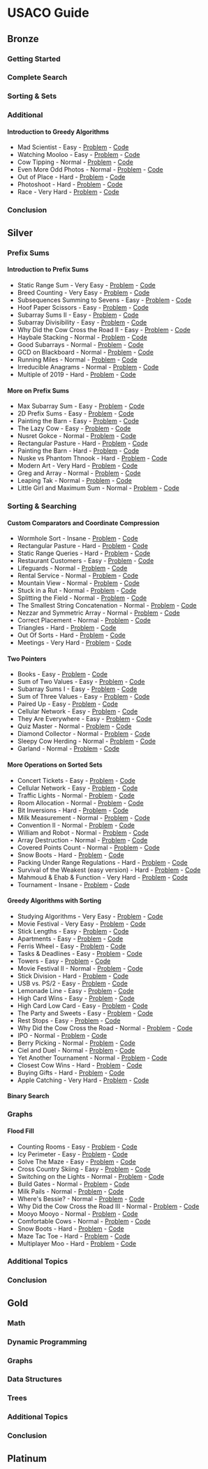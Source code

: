 # USACO Guide

## Bronze
### Getting Started
### Complete Search
### Sorting & Sets
### Additional
#### Introduction to Greedy Algorithms
- Mad Scientist - Easy - [Problem](https://usaco.org/index.php?page=viewproblem2&cpid=1012) - [Code](https://github.com/hmtrung2305/usaco_guide/blob/main/usaco/bronze/additional/introduction_to_greedy_algorithms/breedflip.cpp)
- Watching Mooloo - Easy - [Problem](https://usaco.org/index.php?page=viewproblem2&cpid=1301) - [Code](https://github.com/hmtrung2305/usaco_guide/blob/main/usaco/bronze/additional/introduction_to_greedy_algorithms/watching_mooloo.cpp)
- Cow Tipping - Normal - [Problem](https://usaco.org/index.php?page=viewproblem2&cpid=689) - [Code](https://github.com/hmtrung2305/usaco_guide/blob/main/usaco/bronze/additional/introduction_to_greedy_algorithms/cowtip.cpp)
- Even More Odd Photos - Normal - [Problem](https://usaco.org/index.php?page=viewproblem2&cpid=1084) - [Code](https://github.com/hmtrung2305/usaco_guide/blob/main/usaco/bronze/additional/introduction_to_greedy_algorithms/even_more_odd_photos.cpp)
- Out of Place - Hard - [Problem](https://usaco.org/index.php?page=viewproblem2&cpid=785) - [Code](https://github.com/hmtrung2305/usaco_guide/blob/main/usaco/bronze/additional/introduction_to_greedy_algorithms/outofplace.cpp)
- Photoshoot - Hard - [Problem](https://usaco.org/index.php?page=viewproblem2&cpid=1227) - [Code](https://github.com/hmtrung2305/usaco_guide/blob/main/usaco/bronze/additional/introduction_to_greedy_algorithms/photoshoot.cpp)
- Race - Very Hard - [Problem](https://usaco.org/index.php?page=viewproblem2&cpid=989) - [Code](https://github.com/hmtrung2305/usaco_guide/blob/main/usaco/bronze/additional/introduction_to_greedy_algorithms/race.cpp)
### Conclusion

## Silver
### Prefix Sums
#### Introduction to Prefix Sums
- Static Range Sum - Very Easy - [Problem](https://judge.yosupo.jp/problem/static_range_sum) - [Code](https://github.com/hmtrung2305/usaco_guide/blob/main/usaco/silver/prefixsum/introduction_to_prefix_sums/static_range_sum.cpp)
- Breed Counting - Very Easy - [Problem](https://usaco.org/index.php?page=viewproblem2&cpid=595) - [Code](https://github.com/hmtrung2305/usaco_guide/blob/main/usaco/silver/prefixsum/introduction_to_prefix_sums/bcount.cpp)
- Subsequences Summing to Sevens - Easy - [Problem](https://usaco.org/index.php?page=viewproblem2&cpid=572) - [Code](https://github.com/hmtrung2305/usaco_guide/blob/main/usaco/silver/prefixsum/introduction_to_prefix_sums/div7.cpp)
- Hoof Paper Scissors - Easy - [Problem](https://usaco.org/index.php?page=viewproblem2&cpid=691) - [Code](https://github.com/hmtrung2305/usaco_guide/blob/main/usaco/silver/prefixsum/introduction_to_prefix_sums/hps.cpp)
- Subarray Sums II - Easy - [Problem](https://cses.fi/problemset/task/1661) - [Code](https://github.com/hmtrung2305/usaco_guide/blob/main/usaco/silver/prefixsum/introduction_to_prefix_sums/1661.cpp)
- Subarray Divisibility - Easy - [Problem](https://cses.fi/problemset/task/1662) - [Code](https://github.com/hmtrung2305/usaco_guide/blob/main/usaco/silver/prefixsum/introduction_to_prefix_sums/1662.cpp)
- Why Did the Cow Cross the Road II - Easy - [Problem](https://usaco.org/index.php?page=viewproblem2&cpid=715) - [Code](https://github.com/hmtrung2305/usaco_guide/blob/main/usaco/silver/prefixsum/introduction_to_prefix_sums/maxcross.cpp)
- Haybale Stacking - Normal - [Problem](https://usaco.org/index.php?page=viewproblem2&cpid=104) - [Code](https://github.com/hmtrung2305/usaco_guide/blob/main/usaco/silver/prefixsum/introduction_to_prefix_sums/stacking.cpp)
- Good Subarrays - Normal - [Problem](https://codeforces.com/contest/1398/problem/C) - [Code](https://github.com/hmtrung2305/usaco_guide/blob/main/usaco/silver/prefixsum/introduction_to_prefix_sums/1398c.cpp)
- GCD on Blackboard - Normal - [Problem](https://atcoder.jp/contests/abc125/tasks/abc125_c) - [Code](https://github.com/hmtrung2305/usaco_guide/blob/main/usaco/silver/prefixsum/introduction_to_prefix_sums/abc125_c.cpp)
- Running Miles - Normal - [Problem](https://codeforces.com/contest/1826/problem/D) - [Code](https://github.com/hmtrung2305/usaco_guide/blob/main/usaco/silver/prefixsum/introduction_to_prefix_sums/1826d.cpp)
- Irreducible Anagrams - Normal - [Problem](https://codeforces.com/contest/1291/problem/D) - [Code](https://github.com/hmtrung2305/usaco_guide/blob/main/usaco/silver/prefixsum/introduction_to_prefix_sums/1291d.cpp)
- Multiple of 2019 - Hard - [Problem](https://atcoder.jp/contests/abc164/tasks/abc164_d) - [Code](https://github.com/hmtrung2305/usaco_guide/blob/main/usaco/silver/prefixsum/introduction_to_prefix_sums/abc164_d.cpp)
#### More on Prefix Sums
- Max Subarray Sum - Easy - [Problem](https://cses.fi/problemset/task/1643) - [Code](https://github.com/hmtrung2305/usaco_guide/blob/main/usaco/silver/prefixsum/more_on_prefix_sums/1643.cpp)
- 2D Prefix Sums - Easy - [Problem](https://cses.fi/problemset/task/1652) - [Code](https://github.com/hmtrung2305/usaco_guide/blob/main/usaco/silver/prefixsum/more_on_prefix_sums/1652.cpp)
- Painting the Barn - Easy - [Problem](https://usaco.org/index.php?page=viewproblem2&cpid=919) - [Code](https://github.com/hmtrung2305/usaco_guide/blob/main/usaco/silver/prefixsum/more_on_prefix_sums/paintbarn_silver.cpp)
- The Lazy Cow - Easy - [Problem](https://usaco.org/index.php?page=viewproblem2&cpid=416) - [Code](https://github.com/hmtrung2305/usaco_guide/blob/main/usaco/silver/prefixsum/more_on_prefix_sums/lazy.cpp)
- Nusret Gokce - Normal - [Problem](https://codeforces.com/gym/104114/problem/N) - [Code](https://github.com/hmtrung2305/usaco_guide/blob/main/usaco/silver/prefixsum/more_on_prefix_sums/gym104114n.cpp)
- Rectangular Pasture - Hard - [Problem](https://usaco.org/index.php?page=viewproblem2&cpid=1063) - [Code](https://github.com/hmtrung2305/usaco_guide/blob/main/usaco/silver/prefixsum/more_on_prefix_sums/rectangular_pasture.cpp)
- Painting the Barn - Hard - [Problem](https://usaco.org/index.php?page=viewproblem2&cpid=923) - [Code](https://github.com/hmtrung2305/usaco_guide/blob/main/usaco/silver/prefixsum/more_on_prefix_sums/paintbarn_gold.cpp)
- Nuske vs Phantom Thnook - Hard - [Problem](https://atcoder.jp/contests/agc015/tasks/agc015_c) - [Code](https://github.com/hmtrung2305/usaco_guide/blob/main/usaco/silver/prefixsum/more_on_prefix_sums/agc015_c.cpp)
- Modern Art - Very Hard - [Problem](https://usaco.org/index.php?page=viewproblem2&cpid=744) - [Code](https://github.com/hmtrung2305/usaco_guide/blob/main/usaco/silver/prefixsum/more_on_prefix_sums/art.cpp)
- Greg and Array - Normal - [Problem](https://codeforces.com/contest/295/problem/A) - [Code](https://github.com/hmtrung2305/usaco_guide/blob/main/usaco/silver/prefixsum/more_on_prefix_sums/295a.cpp)
- Leaping Tak - Normal - [Problem](https://atcoder.jp/contests/abc179/tasks/abc179_d) - [Code](https://github.com/hmtrung2305/usaco_guide/blob/main/usaco/silver/prefixsum/more_on_prefix_sums/abc179_d.cpp)
- Little Girl and Maximum Sum - Normal - [Problem](https://codeforces.com/contest/276/problem/C) - [Code](https://github.com/hmtrung2305/usaco_guide/blob/main/usaco/silver/prefixsum/more_on_prefix_sums/276c.cpp)
### Sorting & Searching
#### Custom Comparators and Coordinate Compression
- Wormhole Sort - Insane - [Problem](https://usaco.org/index.php?page=viewproblem2&cpid=992) - [Code](https://github.com/hmtrung2305/usaco_guide/blob/main/usaco/silver/sortingsandsearching/custom_comparators_and_coordinate_compression/wormsort.cpp)
- Rectangular Pasture - Hard - [Problem](https://usaco.org/index.php?page=viewproblem2&cpid=1063) - [Code](https://github.com/hmtrung2305/usaco_guide/blob/main/usaco/silver/prefixsum/more_on_prefix_sums/rectangular_pasture.cpp)
- Static Range Queries - Hard - [Problem](https://codeforces.com/gym/102951/problem/D) - [Code](https://github.com/hmtrung2305/usaco_guide/blob/main/usaco/silver/sortingsandsearching/custom_comparators_and_coordinate_compression/gym102951d.cpp)
- Restaurant Customers - Easy - [Problem](https://cses.fi/problemset/task/1619) - [Code](https://github.com/hmtrung2305/usaco_guide/blob/main/usaco/silver/sortingsandsearching/custom_comparators_and_coordinate_compression/1619.cpp)
- Lifeguards - Normal - [Problem](https://usaco.org/index.php?page=viewproblem2&cpid=786) - [Code](https://github.com/hmtrung2305/usaco_guide/blob/main/usaco/silver/sortingsandsearching/custom_comparators_and_coordinate_compression/lifeguards.cpp)
- Rental Service - Normal - [Problem](https://usaco.org/index.php?page=viewproblem2&cpid=787) - [Code](https://github.com/hmtrung2305/usaco_guide/blob/main/usaco/silver/sortingsandsearching/custom_comparators_and_coordinate_compression/rental.cpp)
- Mountain View - Normal - [Problem](https://usaco.org/index.php?page=viewproblem2&cpid=896) - [Code](https://github.com/hmtrung2305/usaco_guide/blob/main/usaco/silver/sortingsandsearching/custom_comparators_and_coordinate_compression/mountains.cpp)
- Stuck in a Rut - Normal - [Problem](https://usaco.org/index.php?page=viewproblem2&cpid=1064) - [Code](https://github.com/hmtrung2305/usaco_guide/blob/main/usaco/silver/sortingsandsearching/custom_comparators_and_coordinate_compression/stuck_in_a_rut.cpp)
- Splitting the Field - Normal - [Problem](https://usaco.org/index.php?page=viewproblem2&cpid=645) - [Code](https://github.com/hmtrung2305/usaco_guide/blob/main/usaco/silver/sortingsandsearching/custom_comparators_and_coordinate_compression/split.cpp)
- The Smallest String Concatenation - Normal - [Problem](https://codeforces.com/problemset/problem/632/C) - [Code](https://github.com/hmtrung2305/usaco_guide/blob/main/usaco/silver/sortingsandsearching/custom_comparators_and_coordinate_compression/632c.cpp)
- Nezzar and Symmetric Array - Normal - [Problem](https://codeforces.com/problemset/problem/1478/C) - [Code](https://github.com/hmtrung2305/usaco_guide/blob/main/usaco/silver/sortingsandsearching/custom_comparators_and_coordinate_compression/1478c.cpp)
- Correct Placement - Normal - [Problem](https://codeforces.com/problemset/problem/1472/E) - [Code](https://github.com/hmtrung2305/usaco_guide/blob/main/usaco/silver/sortingsandsearching/custom_comparators_and_coordinate_compression/1472e.cpp)
- Triangles - Hard - [Problem](https://usaco.org/index.php?page=viewproblem2&cpid=1015) - [Code](https://github.com/hmtrung2305/usaco_guide/blob/main/usaco/silver/sortingsandsearching/custom_comparators_and_coordinate_compression/triangles.cpp)
- Out Of Sorts - Hard - [Problem](https://usaco.org/index.php?page=viewproblem2&cpid=834) - [Code](https://github.com/hmtrung2305/usaco_guide/blob/main/usaco/silver/sortingsandsearching/custom_comparators_and_coordinate_compression/sort.cpp)
- Meetings - Very Hard - [Problem](https://usaco.org/index.php?page=viewproblem2&cpid=967) - [Code](https://github.com/hmtrung2305/usaco_guide/blob/main/usaco/silver/sortingsandsearching/custom_comparators_and_coordinate_compression/meetings.cpp)
#### Two Pointers
- Books - Easy - [Problem](https://codeforces.com/contest/279/problem/B) - [Code](https://github.com/hmtrung2305/usaco_guide/blob/main/usaco/silver/sortingsandsearching/two_pointers/279b.cpp)
- Sum of Two Values - Easy - [Problem](https://cses.fi/problemset/task/1640) - [Code](https://github.com/hmtrung2305/usaco_guide/blob/main/usaco/silver/sortingsandsearching/two_pointers/1640.cpp)
- Subarray Sums I - Easy - [Problem](https://cses.fi/problemset/task/1660) - [Code](https://github.com/hmtrung2305/usaco_guide/blob/main/usaco/silver/sortingsandsearching/two_pointers/1660.cpp)
- Sum of Three Values - Easy - [Problem](https://cses.fi/problemset/task/1641) - [Code](https://github.com/hmtrung2305/usaco_guide/blob/main/usaco/silver/sortingsandsearching/two_pointers/1641.cpp)
- Paired Up - Easy - [Problem](https://usaco.org/index.php?page=viewproblem2&cpid=738) - [Code](https://github.com/hmtrung2305/usaco_guide/blob/main/usaco/silver/sortingsandsearching/two_pointers/pairup.cpp)
- Cellular Network - Easy - [Problem](https://codeforces.com/contest/702/problem/C) - [Code](https://github.com/hmtrung2305/usaco_guide/blob/main/usaco/silver/sortingsandsearching/two_pointers/702c.cpp)
- They Are Everywhere - Easy - [Problem](https://codeforces.com/problemset/problem/701/C) - [Code](https://github.com/hmtrung2305/usaco_guide/blob/main/usaco/silver/sortingsandsearching/two_pointers/701c.cpp)
- Quiz Master - Normal - [Problem](https://codeforces.com/contest/1777/problem/C) - [Code](https://github.com/hmtrung2305/usaco_guide/blob/main/usaco/silver/sortingsandsearching/two_pointers/1777c.cpp)
- Diamond Collector - Normal - [Problem](https://usaco.org/index.php?page=viewproblem2&cpid=643) - [Code](https://github.com/hmtrung2305/usaco_guide/blob/main/usaco/silver/sortingsandsearching/two_pointers/diamond.cpp)
- Sleepy Cow Herding - Normal - [Problem](https://usaco.org/index.php?page=viewproblem2&cpid=918) - [Code](https://github.com/hmtrung2305/usaco_guide/blob/main/usaco/silver/sortingsandsearching/two_pointers/herding.cpp)
- Garland - Normal - [Problem](https://codeforces.com/problemset/problem/814/C) - [Code](https://github.com/hmtrung2305/usaco_guide/blob/main/usaco/silver/sortingsandsearching/two_pointers/814c.cpp)
#### More Operations on Sorted Sets
- Concert Tickets - Easy - [Problem](https://cses.fi/problemset/task/1091) - [Code](https://github.com/hmtrung2305/usaco_guide/blob/main/usaco/silver/sortingsandsearching/more_operations_on_sorted_sets/1091.cpp)
- Cellular Network - Easy - [Problem](https://codeforces.com/contest/702/problem/C) - [Code](https://github.com/hmtrung2305/usaco_guide/blob/main/usaco/silver/sortingsandsearching/two_pointers/702c.cpp)
- Traffic Lights - Normal - [Problem](https://cses.fi/problemset/task/1163) - [Code](https://github.com/hmtrung2305/usaco_guide/blob/main/usaco/silver/sortingsandsearching/more_operations_on_sorted_sets/1163.cpp)
- Room Allocation - Normal - [Problem](https://cses.fi/problemset/task/1164) - [Code](https://github.com/hmtrung2305/usaco_guide/blob/main/usaco/silver/sortingsandsearching/more_operations_on_sorted_sets/1164.cpp)
- Bit Inversions - Hard - [Problem](https://cses.fi/problemset/task/1188) - [Code](https://github.com/hmtrung2305/usaco_guide/blob/main/usaco/silver/sortingsandsearching/more_operations_on_sorted_sets/1188.cpp)
- Milk Measurement - Normal - [Problem](https://usaco.org/index.php?page=viewproblem2&cpid=763) - [Code](https://github.com/hmtrung2305/usaco_guide/blob/main/usaco/silver/sortingsandsearching/more_operations_on_sorted_sets/measurement.cpp)
- Convention II - Normal - [Problem](https://usaco.org/index.php?page=viewproblem2&cpid=859) - [Code](https://github.com/hmtrung2305/usaco_guide/blob/main/usaco/silver/sortingsandsearching/more_operations_on_sorted_sets/convention2.cpp)
- William and Robot - Normal - [Problem](https://codeforces.com/gym/104002/problem/E) - [Code](https://github.com/hmtrung2305/usaco_guide/blob/main/usaco/silver/sortingsandsearching/more_operations_on_sorted_sets/gym104002e.cpp)
- Array Destruction - Normal - [Problem](https://codeforces.com/problemset/problem/1474/C) - [Code](https://github.com/hmtrung2305/usaco_guide/blob/main/usaco/silver/sortingsandsearching/more_operations_on_sorted_sets/1474c.cpp)
- Covered Points Count - Normal - [Problem](https://codeforces.com/problemset/problem/1000/C) - [Code](https://github.com/hmtrung2305/usaco_guide/blob/main/usaco/silver/sortingsandsearching/more_operations_on_sorted_sets/1000c.cpp)
- Snow Boots - Hard - [Problem](https://usaco.org/index.php?page=viewproblem2&cpid=813) - [Code](https://github.com/hmtrung2305/usaco_guide/blob/main/usaco/silver/sortingsandsearching/more_operations_on_sorted_sets/snowboots.cpp)
- Packing Under Range Regulations - Hard - [Problem](https://atcoder.jp/contests/abc214/tasks/abc214_e) - [Code](https://github.com/hmtrung2305/usaco_guide/blob/main/usaco/silver/sortingsandsearching/more_operations_on_sorted_sets/abc214_e.cpp)
- Survival of the Weakest (easy version) - Hard - [Problem](https://codeforces.com/problemset/problem/1805/F1) - [Code](https://github.com/hmtrung2305/usaco_guide/blob/main/usaco/silver/sortingsandsearching/more_operations_on_sorted_sets/1805f1.cpp)
- Mahmoud & Ehab & Function - Very Hard - [Problem](https://codeforces.com/contest/862/problem/E) - [Code](https://github.com/hmtrung2305/usaco_guide/blob/main/usaco/silver/sortingsandsearching/more_operations_on_sorted_sets/862e.cpp)
- Tournament - Insane - [Problem](https://codeforces.com/contest/878/problem/C) - [Code](https://github.com/hmtrung2305/usaco_guide/blob/main/usaco/silver/sortingsandsearching/more_operations_on_sorted_sets/878c.cpp)
#### Greedy Algorithms with Sorting
- Studying Algorithms - Very Easy - [Problem](https://codeforces.com/gym/102951/problem/B) - [Code](https://github.com/hmtrung2305/usaco_guide/blob/main/usaco/silver/sortingsandsearching/greedy_algorithms_with_sorting/gym102951b.cpp)
- Movie Festival - Very Easy - [Problem](https://cses.fi/problemset/task/1629) - [Code](https://github.com/hmtrung2305/usaco_guide/blob/main/usaco/silver/sortingsandsearching/greedy_algorithms_with_sorting/1629.cpp)
- Stick Lengths - Easy - [Problem](https://cses.fi/problemset/task/1074) - [Code](https://github.com/hmtrung2305/usaco_guide/blob/main/usaco/silver/sortingsandsearching/greedy_algorithms_with_sorting/1074.cpp)
- Apartments - Easy - [Problem](https://cses.fi/problemset/task/1084) - [Code](https://github.com/hmtrung2305/usaco_guide/blob/main/usaco/silver/sortingsandsearching/greedy_algorithms_with_sorting/1084.cpp)
- Ferris Wheel - Easy - [Problem](https://cses.fi/problemset/task/1090) - [Code](https://github.com/hmtrung2305/usaco_guide/blob/main/usaco/silver/sortingsandsearching/greedy_algorithms_with_sorting/1090.cpp)
- Tasks & Deadlines - Easy - [Problem](https://cses.fi/problemset/task/1630) - [Code](https://github.com/hmtrung2305/usaco_guide/blob/main/usaco/silver/sortingsandsearching/greedy_algorithms_with_sorting/1630.cpp)
- Towers - Easy - [Problem](https://cses.fi/problemset/task/1073) - [Code](https://github.com/hmtrung2305/usaco_guide/blob/main/usaco/silver/sortingsandsearching/greedy_algorithms_with_sorting/1073.cpp)
- Movie Festival II - Normal - [Problem](https://cses.fi/problemset/task/1632) - [Code](https://github.com/hmtrung2305/usaco_guide/blob/main/usaco/silver/sortingsandsearching/greedy_algorithms_with_sorting/1632.cpp)
- Stick Division - Hard - [Problem](https://cses.fi/problemset/task/1161) - [Code](https://github.com/hmtrung2305/usaco_guide/blob/main/usaco/silver/sortingsandsearching/greedy_algorithms_with_sorting/1161.cpp)
- USB vs. PS/2 - Easy - [Problem](https://codeforces.com/contest/762/problem/B) - [Code](https://github.com/hmtrung2305/usaco_guide/blob/main/usaco/silver/sortingsandsearching/greedy_algorithms_with_sorting/762b.cpp)
- Lemonade Line - Easy - [Problem](https://usaco.org/index.php?page=viewproblem2&cpid=835) - [Code](https://github.com/hmtrung2305/usaco_guide/blob/main/usaco/silver/sortingsandsearching/greedy_algorithms_with_sorting/lemonade.cpp)
- High Card Wins - Easy - [Problem](https://usaco.org/index.php?page=viewproblem2&cpid=571) - [Code](https://github.com/hmtrung2305/usaco_guide/blob/main/usaco/silver/sortingsandsearching/greedy_algorithms_with_sorting/highcard.cpp)
- High Card Low Card - Easy - [Problem](https://usaco.org/index.php?page=viewproblem2&cpid=573) - [Code](https://github.com/hmtrung2305/usaco_guide/blob/main/usaco/silver/sortingsandsearching/greedy_algorithms_with_sorting/cardgame.cpp)
- The Party and Sweets - Easy - [Problem](https://codeforces.com/problemset/problem/1158/A) - [Code](https://github.com/hmtrung2305/usaco_guide/blob/main/usaco/silver/sortingsandsearching/greedy_algorithms_with_sorting/1158.cpp)
- Rest Stops - Easy - [Problem](https://usaco.org/index.php?page=viewproblem2&cpid=810) - [Code](https://github.com/hmtrung2305/usaco_guide/blob/main/usaco/silver/sortingsandsearching/greedy_algorithms_with_sorting/reststops.cpp)
- Why Did the Cow Cross the Road - Normal - [Problem](https://usaco.org/index.php?page=viewproblem2&cpid=714) - [Code](https://github.com/hmtrung2305/usaco_guide/blob/main/usaco/silver/sortingsandsearching/greedy_algorithms_with_sorting/helpcross.cpp)
- IPO - Normal - [Problem](https://leetcode.com/problems/ipo/) - [Code](https://github.com/hmtrung2305/usaco_guide/blob/main/usaco/silver/sortingsandsearching/greedy_algorithms_with_sorting/lc502.cpp)
- Berry Picking - Normal - [Problem](https://usaco.org/index.php?page=viewproblem2&cpid=990) - [Code](https://github.com/hmtrung2305/usaco_guide/blob/main/usaco/silver/sortingsandsearching/greedy_algorithms_with_sorting/berries.cpp)
- Ciel and Duel - Normal - [Problem](https://codeforces.com/contest/321/problem/B) - [Code](https://github.com/hmtrung2305/usaco_guide/blob/main/usaco/silver/sortingsandsearching/greedy_algorithms_with_sorting/321b.cpp)
- Yet Another Tournament - Normal - [Problem](https://codeforces.com/contest/1783/problem/C) - [Code](https://github.com/hmtrung2305/usaco_guide/blob/main/usaco/silver/sortingsandsearching/greedy_algorithms_with_sorting/1783c.cpp)
- Closest Cow Wins - Hard - [Problem](https://usaco.org/index.php?page=viewproblem2&cpid=1158) - [Code](https://github.com/hmtrung2305/usaco_guide/blob/main/usaco/silver/sortingsandsearching/greedy_algorithms_with_sorting/closest_cow_wins.cpp)
- Buying Gifts - Hard - [Problem](https://codeforces.com/contest/1802/problem/D) - [Code](https://github.com/hmtrung2305/usaco_guide/blob/main/usaco/silver/sortingsandsearching/greedy_algorithms_with_sorting/1802d.cpp)
- Apple Catching - Very Hard - [Problem](https://usaco.org/index.php?page=viewproblem2&cpid=1233) - [Code](https://github.com/hmtrung2305/usaco_guide/blob/main/usaco/silver/sortingsandsearching/greedy_algorithms_with_sorting/apple_catching.cpp)
#### Binary Search

### Graphs
#### Flood Fill
- Counting Rooms - Easy - [Problem](https://cses.fi/problemset/task/1192) - [Code](https://github.com/hmtrung2305/usaco_guide/blob/main/usaco/silver/graphs/flood_fill/1192.cpp)
- Icy Perimeter - Easy - [Problem](https://usaco.org/index.php?page=viewproblem2&cpid=895) - [Code](https://github.com/hmtrung2305/usaco_guide/blob/main/usaco/silver/graphs/flood_fill/perimeter.cpp)
- Solve The Maze - Easy - [Problem](https://codeforces.com/contest/1365/problem/D) - [Code](https://github.com/hmtrung2305/usaco_guide/blob/main/usaco/silver/graphs/flood_fill/1365d.cpp)
- Cross Country Skiing - Easy - [Problem](https://usaco.org/index.php?page=viewproblem2&cpid=380) - [Code](https://github.com/hmtrung2305/usaco_guide/blob/main/usaco/silver/graphs/flood_fill/ccski.cpp)
- Switching on the Lights - Normal - [Problem](https://usaco.org/index.php?page=viewproblem2&cpid=570) - [Code](https://github.com/hmtrung2305/usaco_guide/blob/main/usaco/silver/graphs/flood_fill/lightson.cpp)
- Build Gates - Normal - [Problem](https://usaco.org/index.php?page=viewproblem2&cpid=596) - [Code](https://github.com/hmtrung2305/usaco_guide/blob/main/usaco/silver/graphs/flood_fill/gates.cpp)
- Milk Pails - Normal - [Problem](https://usaco.org/index.php?page=viewproblem2&cpid=620) - [Code](https://github.com/hmtrung2305/usaco_guide/blob/main/usaco/silver/graphs/flood_fill/pails.cpp)
- Where's Bessie? - Normal - [Problem](https://usaco.org/index.php?page=viewproblem2&cpid=740) - [Code](https://github.com/hmtrung2305/usaco_guide/blob/main/usaco/silver/graphs/flood_fill/where.cpp)
- Why Did the Cow Cross the Road III - Normal - [Problem](https://usaco.org/index.php?page=viewproblem2&cpid=716) - [Code](https://github.com/hmtrung2305/usaco_guide/blob/main/usaco/silver/graphs/flood_fill/countcross.cpp)
- Mooyo Mooyo - Normal - [Problem](https://usaco.org/index.php?page=viewproblem2&cpid=860) - [Code](https://github.com/hmtrung2305/usaco_guide/blob/main/usaco/silver/graphs/flood_fill/mooyomooyo.cpp)
- Comfortable Cows - Normal - [Problem](https://usaco.org/index.php?page=viewproblem2&cpid=1110) - [Code](https://github.com/hmtrung2305/usaco_guide/blob/main/usaco/silver/graphs/flood_fill/comfortable_cows.cpp)
- Snow Boots - Hard - [Problem](https://usaco.org/index.php?page=viewproblem2&cpid=811) - [Code](https://github.com/hmtrung2305/usaco_guide/blob/main/usaco/silver/graphs/flood_fill/snowboots.cpp)
- Maze Tac Toe - Hard - [Problem](https://usaco.org/index.php?page=viewproblem2&cpid=1134) - [Code](https://github.com/hmtrung2305/usaco_guide/blob/main/usaco/silver/graphs/flood_fill/maze_tac_toe.cpp)
- Multiplayer Moo - Hard - [Problem](https://usaco.org/index.php?page=viewproblem2&cpid=836) - [Code](https://github.com/hmtrung2305/usaco_guide/blob/main/usaco/silver/graphs/flood_fill/multimoo.cpp)
### Additional Topics
### Conclusion

## Gold
### Math
### Dynamic Programming
### Graphs
### Data Structures
### Trees
### Additional Topics
### Conclusion
## Platinum

